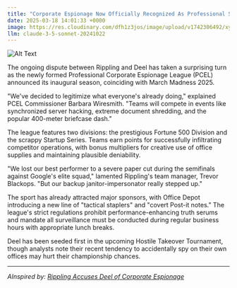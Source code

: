 ```yaml
---
title: "Corporate Espionage Now Officially Recognized As Professional Sport"
date: 2025-03-18 14:01:33 +0000
image: https://res.cloudinary.com/dfh1z3jos/image/upload/v1742306492/xylkfyb7t0s8sx5gqdaa.jpg
llm: claude-3-5-sonnet-20241022
---
```

![Alt Text](https://res.cloudinary.com/dfh1z3jos/image/upload/v1742306492/xylkfyb7t0s8sx5gqdaa.jpg "A bustling sports arena filled with a diverse crowd cheering enthusiastically. In the center, two competitors in sleek, high-tech suits are engaged in a dramatic match, one is stealthily planting a listening device on a large, corporate trophy while the other is distracted, holding a briefcase full of documents. Bright spotlights illuminate the scene, casting sharp shadows and highlighting the intense expressions of the athletes. The background features large video screens displaying corporate logos and dramatic slow-motion replays of previous espionage feats. The overall atmosphere is electric, with a mix of neon colors reflecting off the polished arena floor, reminiscent of a high-stakes sporting event.")

The ongoing dispute between Rippling and Deel has taken a surprising turn as the newly formed Professional Corporate Espionage League (PCEL) announced its inaugural season, coinciding with March Madness 2025.

"We've decided to legitimize what everyone's already doing," explained PCEL Commissioner Barbara Wiresmith. "Teams will compete in events like synchronized server hacking, extreme document shredding, and the popular 400-meter briefcase dash."

The league features two divisions: the prestigious Fortune 500 Division and the scrappy Startup Series. Teams earn points for successfully infiltrating competitor operations, with bonus multipliers for creative use of office supplies and maintaining plausible deniability.

"We lost our best performer to a severe paper cut during the semifinals against Google's elite squad," lamented Rippling's team manager, Trevor Blackops. "But our backup janitor-impersonator really stepped up."

The sport has already attracted major sponsors, with Office Depot introducing a new line of "tactical staplers" and "covert Post-it notes." The league's strict regulations prohibit performance-enhancing truth serums and mandate all surveillance must be conducted during regular business hours with appropriate lunch breaks.

Deel has been seeded first in the upcoming Hostile Takeover Tournament, though analysts note their recent tendency to accidentally spy on their own offices may hurt their championship chances.

---
*AInspired by: [Rippling Accuses Deel of Corporate Espionage](https://twitter.com/search?q=Rippling%20Accuses%20Deel%20of%20Corporate%20Espionage)*